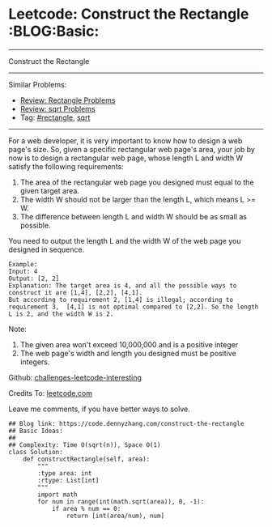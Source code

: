 # Leetcode: Construct the Rectangle     :BLOG:Basic:


---

Construct the Rectangle  

---

Similar Problems:  
-   [Review: Rectangle Problems](https://code.dennyzhang.com/review-rectangle)
-   [Review: sqrt Problems](https://code.dennyzhang.com/review-sqrt)
-   Tag: [#rectangle](https://code.dennyzhang.com/tag/rectangle), [sqrt](https://code.dennyzhang.com/tag/sqrt)

---

For a web developer, it is very important to know how to design a web page's size. So, given a specific rectangular web page's area, your job by now is to design a rectangular web page, whose length L and width W satisfy the following requirements:  

1.  The area of the rectangular web page you designed must equal to the given target area.
2.  The width W should not be larger than the length L, which means L >= W.
3.  The difference between length L and width W should be as small as possible.

You need to output the length L and the width W of the web page you designed in sequence.  

    Example:
    Input: 4
    Output: [2, 2]
    Explanation: The target area is 4, and all the possible ways to construct it are [1,4], [2,2], [4,1]. 
    But according to requirement 2, [1,4] is illegal; according to requirement 3,  [4,1] is not optimal compared to [2,2]. So the length L is 2, and the width W is 2.

Note:  
1.  The given area won't exceed 10,000,000 and is a positive integer
2.  The web page's width and length you designed must be positive integers.

Github: [challenges-leetcode-interesting](https://github.com/DennyZhang/challenges-leetcode-interesting/tree/master/construct-the-rectangle)  

Credits To: [leetcode.com](https://leetcode.com/problems/construct-the-rectangle/description/)  

Leave me comments, if you have better ways to solve.  

    ## Blog link: https://code.dennyzhang.com/construct-the-rectangle
    ## Basic Ideas:
    ##
    ## Complexity: Time O(sqrt(n)), Space O(1)
    class Solution:
        def constructRectangle(self, area):
            """
            :type area: int
            :rtype: List[int]
            """
            import math
            for num in range(int(math.sqrt(area)), 0, -1):
                if area % num == 0:
                    return [int(area/num), num]